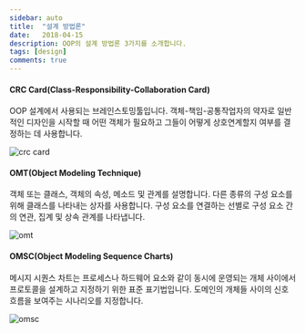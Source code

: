```yaml
---
sidebar: auto
title:  "설계 방법론"
date:   2018-04-15
description: OOP의 설계 방법론 3가지를 소개합니다.
tags: [design]
comments: true
---
```

#### CRC Card(Class-Responsibility-Collaboration Card)
OOP 설계에서 사용되는 브레인스토밍툴입니다. 객체-책임-공통작업자의 약자로 일반적인 디자인을 시작할 때
어떤 객체가 필요하고 그들이 어떻게 상호연계할지 여부를 결정하는 데 사용합니다.

![crc card](https://user-images.githubusercontent.com/17817719/38777220-5f98e162-40df-11e8-82fc-6c48d00f6127.png)

#### OMT(Object Modeling Technique)
객체 또는 클래스, 객체의 속성, 메소드 및 관계를 설명합니다.
다른 종류의 구성 요소를 위해 클래스를 나타내는 상자를 사용합니다.
구성 요소를 연결하는 선별로 구성 요소 간의 연관, 집계 및 상속 관계를 나타냅니다.

![omt](https://user-images.githubusercontent.com/17817719/38777273-34b09796-40e0-11e8-862d-0df7e88fd730.png)

#### OMSC(Object Modeling Sequence Charts)
메시지 시퀀스 차트는 프로세스나 하드웨어 요소와 같이 동시에 운영되는 개체 사이에서
프로토콜을 설계하고 지정하기 위한 표준 표기법입니다. 도메인의 개체들 사이의 신호 흐름을
보여주는 시나리오를 지정합니다.

![omsc](https://user-images.githubusercontent.com/17817719/38777290-84424e12-40e0-11e8-9501-913bb8b19ab1.png)
